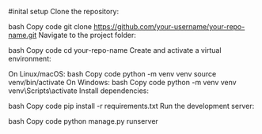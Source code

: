 #inital setup
Clone the repository:

bash
Copy code
git clone https://github.com/your-username/your-repo-name.git
Navigate to the project folder:

bash
Copy code
cd your-repo-name
Create and activate a virtual environment:

On Linux/macOS:
bash
Copy code
python -m venv venv
source venv/bin/activate
On Windows:
bash
Copy code
python -m venv venv
venv\Scripts\activate
Install dependencies:

bash
Copy code
pip install -r requirements.txt
Run the development server:

bash
Copy code
python manage.py runserver
